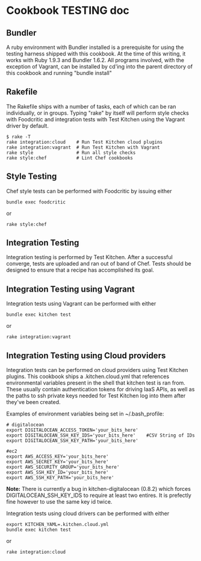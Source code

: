 Cookbook TESTING doc
====================

Bundler
-------
A ruby environment with Bundler installed is a prerequisite for using
the testing harness shipped with this cookbook. At the time of this
writing, it works with Ruby 1.9.3 and Bundler 1.6.2. All programs
involved, with the exception of Vagrant, can be installed by cd'ing
into the parent directory of this cookbook and running "bundle install"

Rakefile
--------
The Rakefile ships with a number of tasks, each of which can be ran
individually, or in groups. Typing "rake" by itself will perform style
checks with Foodcritic and integration tests with Test Kitchen using
the Vagrant driver by default.

```
$ rake -T
rake integration:cloud    # Run Test Kitchen cloud plugins
rake integration:vagrant  # Run Test Kitchen with Vagrant
rake style                # Run all style checks
rake style:chef           # Lint Chef cookbooks
```

Style Testing
-------------
Chef style tests can be performed with Foodcritic by issuing either
```
bundle exec foodcritic
```
or
```
rake style:chef
```

Integration Testing
-------------------
Integration testing is performed by Test Kitchen. After a
successful converge, tests are uploaded and ran out of band of
Chef. Tests should be designed to ensure that a recipe has
accomplished its goal.

Integration Testing using Vagrant
---------------------------------
Integration tests using Vagrant can be performed with either
```
bundle exec kitchen test
```
or
```
rake integration:vagrant
```

Integration Testing using Cloud providers
-----------------------------------------
Integration tests can be performed on cloud providers using Test Kitchen plugins. This cookbook ships a .kitchen.cloud.yml that references environmental variables present in the shell that kitchen test is ran from. These usually contain authentication tokens for driving IaaS APIs, as well as the paths to ssh private keys needed for Test Kitchen log into them after they've been created.

Examples of environment variables being set in ~/.bash_profile:

```
# digitalocean
export DIGITALOCEAN_ACCESS_TOKEN='your_bits_here'
export DIGITALOCEAN_SSH_KEY_IDS='your_bits_here'    #CSV String of IDs
export DIGITALOCEAN_SSH_KEY_PATH='your_bits_here'

#ec2
export AWS_ACCESS_KEY='your_bits_here'
export AWS_SECRET_KEY='your_bits_here'
export AWS_SECURITY_GROUP='your_bits_here'
export AWS_SSH_KEY_ID='your_bits_here'
export AWS_SSH_KEY_PATH='your_bits_here'
```

**Note:** There is currently a bug in kitchen-digitalocean (0.8.2) which forces DIGITALOCEAN_SSH_KEY_IDS to require at least two entires. It is prefectly fine however to use the same key id twice.

Integration tests using cloud drivers can be performed with either
```
export KITCHEN_YAML=.kitchen.cloud.yml
bundle exec kitchen test
```
or
```
rake integration:cloud
```
